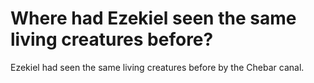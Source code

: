 # Where had Ezekiel seen the same living creatures before?

Ezekiel had seen the same living creatures before by the Chebar canal.
